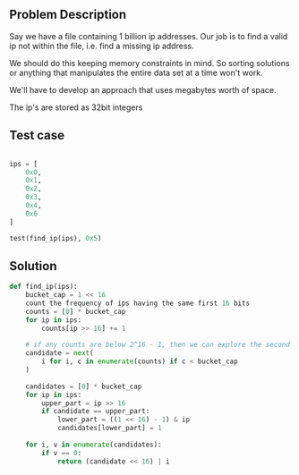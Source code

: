 ## Problem Description
Say we have a file containing 1 billion ip addresses. Our job is to find a valid ip not within the file, i.e. find a missing ip address.

We should do this keeping memory constraints in mind. So sorting solutions or anything that manipulates the entire data set at a time won't work. 

We'll have to develop an approach that uses megabytes worth of space.

The ip's are stored as 32bit integers

## Test case
```python

ips = [
    0x0,
    0x1,
    0x2,
    0x3,
    0x4,
    0x6
]

test(find_ip(ips), 0x5)
```

## Solution

```python
def find_ip(ips):
    bucket_cap = 1 << 16
    count the frequency of ips having the same first 16 bits
    counts = [0] * bucket_cap
    for ip in ips:
        counts[ip >> 16] += 1
    
    # if any counts are below 2^16 - 1, then we can explore the second half
    candidate = next(
        i for i, c in enumerate(counts) if c < bucket_cap
    )
    
    candidates = [0] * bucket_cap
    for ip in ips:
        upper_part = ip >> 16
        if candidate == upper_part:
            lower_part = ((1 << 16) - 1) & ip
            candidates[lower_part] = 1
    
    for i, v in enumerate(candidates):
        if v == 0:
            return (candidate << 16) | i
```